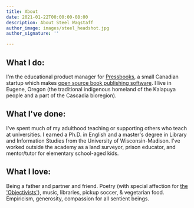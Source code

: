 ```yaml
---
title: About
date: 2021-01-22T00:00:00-08:00
description: About Steel Wagstaff
author_image: images/steel_headshot.jpg
author_signature: ''

---
```

## **What I do:**

I'm the educational product manager for [Pressbooks](https://pressbooks.com), a small Canadian startup which makes [open source book publishing software](https://pressbooks.org). I live in Eugene, Oregon (the traditional indigenous homeland of the Kalapuya people and a part of the Cascadia bioregion).

## **What I've done:**

I've spent much of my adulthood teaching or supporting others who teach at universities. I earned a Ph.D. in English and a master's degree in Library and Information Studies from the University of Wisconsin-Madison. I've worked outside the academy as a land surveyor, prison educator, and mentor/tutor for elementary school-aged kids.

## **What I love:**

Being a father and partner and friend. Poetry (with special affection for [the 'Objectivists'](https://theobjectivists.org/)), music, libraries, pickup soccer, & vegetarian food. Empiricism, generosity, compassion for all sentient beings.
